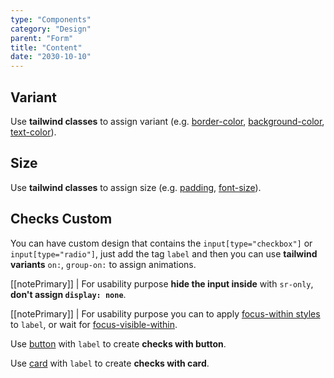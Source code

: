 ```yaml
---
type: "Components"
category: "Design"
parent: "Form"
title: "Content"
date: "2030-10-10"
---
```


## Variant

Use **tailwind classes** to assign variant (e.g. [border-color](https://tailwindcss.com/docs/border-color), [background-color](https://tailwindcss.com/docs/background-color), [text-color](https://tailwindcss.com/docs/text-color)).

<demo>
  <demoinline src="demos/components/form/variant-default">
  </demoinline>
  <demoinline src="demos/components/form/variant-primary">
  </demoinline>
  <demoinline src="demos/components/form/variant-underline">
  </demoinline>
</demo>

## Size

Use **tailwind classes** to assign size (e.g. [padding](https://tailwindcss.com/docs/padding), [font-size](https://tailwindcss.com/docs/font-size)).

<demo>
  <demoinline src="demos/components/form/size-xs">
  </demoinline>
  <demoinline src="demos/components/form/size-sm">
  </demoinline>
  <demoinline src="demos/components/form/size-md">
  </demoinline>
</demo>

## Checks Custom

You can have custom design that contains the `input[type="checkbox"]` or `input[type="radio"]`, just add the tag `label` and then you can use **tailwind variants** `on:`, `group-on:` to assign animations.

[[notePrimary]]
| For usability purpose **hide the input inside** with `sr-only`, **don't assign `display: none`**.

[[notePrimary]]
| For usability purpose you can to apply [focus-within styles](https://tailwindcss.com/docs/hover-focus-and-other-states#focus-within) to `label`, or wait for [focus-visible-within](https://github.com/WICG/focus-visible/issues/151).

Use [button](/components/button) with `label` to create **checks with button**.

<demo>
  <demoinline src="demos/components/form/checks-button">
  </demoinline>
</demo>

Use [card](/components/card) with `label` to create **checks with card**.

<demo>
  <demoinline src="demos/components/form/checks-card">
  </demoinline>
</demo>
